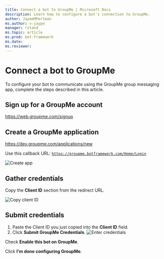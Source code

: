 ```yaml
---
title: Connect a bot to GroupMe | Microsoft Docs
description: Learn how to configure a bot's connection to GroupMe.
author: JaymeMPerlman
ms.author: v-jaype
manager: rstand
ms.topic: article
ms.prod: bot-framework
ms.date:
ms.reviewer:
---
```


# Connect a bot to GroupMe

To configure your bot to communicate using the GroupMe group messaging app, complete the steps described in this article.

## Sign up for a GroupMe account

https://web.groupme.com/signup 

## Create a GroupMe application

https://dev.groupme.com/applications/new 

Use this callback URL: <code>https://groupme.botframework.com/Home/Login</code>

<!-- verify that this is the correct callback for everyone or if they need to specify something specific because reasons-->

![Create app](~/media/channels/GM-StepApp.png)

## Gather credentials

Copy the **Client ID** section from the redirect URL.

![Copy client ID](~/media/channels/GM-StepClientId.png)

## Submit credentials

1. Paste the Client ID you just copied into the **Client ID** field.
2. Click **Submit GroupMe Credentials**.
![Enter credentials](~/media/channels/GM-StepApp.png)

Check **Enable this bot on GroupMe**.

Click **I'm done configuring GroupMe**.

